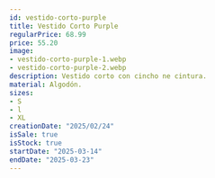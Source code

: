```yaml
---
id: vestido-corto-purple
title: Vestido Corto Purple 
regularPrice: 68.99
price: 55.20
image: 
- vestido-corto-purple-1.webp
- vestido-corto-purple-2.webp
description: Vestido corto con cincho ne cintura.
material: Algodón.
sizes: 
- S
- l
- XL
creationDate: "2025/02/24"
isSale: true
isStock: true
startDate: "2025-03-14"
endDate: "2025-03-23"
---
```

